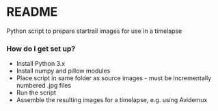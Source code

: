 # README #

Python script to prepare startrail images for use in a timelapse

### How do I get set up? ###

* Install Python 3.x
* Install numpy and pillow modules
* Place script in same folder as source images - must be incrementally numbered .jpg files
* Run the script
* Assemble the resulting images for a timelapse, e.g. using Avidemux